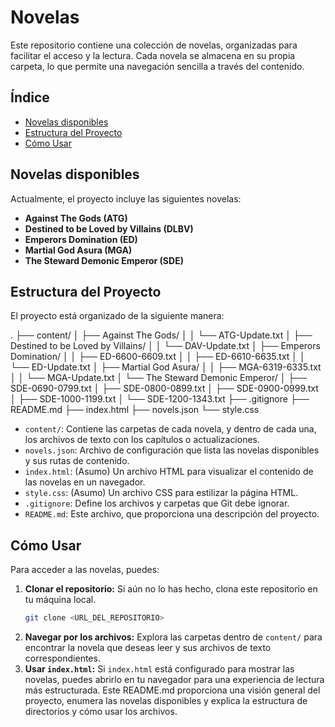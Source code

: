 # Novelas

Este repositorio contiene una colección de novelas, organizadas para facilitar el acceso y la lectura. Cada novela se almacena en su propia carpeta, lo que permite una navegación sencilla a través del contenido.

## Índice

- [Novelas disponibles](#novelas-disponibles)
- [Estructura del Proyecto](#estructura-del-proyecto)
- [Cómo Usar](#cómo-usar)

## Novelas disponibles

Actualmente, el proyecto incluye las siguientes novelas:

- **Against The Gods (ATG)**
- **Destined to be Loved by Villains (DLBV)**
- **Emperors Domination (ED)**
- **Martial God Asura (MGA)**
- **The Steward Demonic Emperor (SDE)**

## Estructura del Proyecto

El proyecto está organizado de la siguiente manera:

.
├── content/
│ ├── Against The Gods/
│ │ └── ATG-Update.txt
│ ├── Destined to be Loved by Villains/
│ │ └── DAV-Update.txt
│ ├── Emperors Domination/
│ │ ├── ED-6600-6609.txt
│ │ ├── ED-6610-6635.txt
│ │ └── ED-Update.txt
│ ├── Martial God Asura/
│ │ ├── MGA-6319-6335.txt
│ │ └── MGA-Update.txt
│ └── The Steward Demonic Emperor/
│ ├── SDE-0690-0799.txt
│ ├── SDE-0800-0899.txt
│ ├── SDE-0900-0999.txt
│ ├── SDE-1000-1199.txt
│ └── SDE-1200-1343.txt
├── .gitignore
├── README.md
├── index.html
├── novels.json
└── style.css

- `content/`: Contiene las carpetas de cada novela, y dentro de cada una, los archivos de texto con los capítulos o actualizaciones.
- `novels.json`: Archivo de configuración que lista las novelas disponibles y sus rutas de contenido.
- `index.html`: (Asumo) Un archivo HTML para visualizar el contenido de las novelas en un navegador.
- `style.css`: (Asumo) Un archivo CSS para estilizar la página HTML.
- `.gitignore`: Define los archivos y carpetas que Git debe ignorar.
- `README.md`: Este archivo, que proporciona una descripción del proyecto.

## Cómo Usar

Para acceder a las novelas, puedes:

1.  **Clonar el repositorio:** Si aún no lo has hecho, clona este repositorio en tu máquina local.
    ```bash
    git clone <URL_DEL_REPOSITORIO>
    ```
2.  **Navegar por los archivos:** Explora las carpetas dentro de `content/` para encontrar la novela que deseas leer y sus archivos de texto correspondientes.
3.  **Usar `index.html`:** Si `index.html` está configurado para mostrar las novelas, puedes abrirlo en tu navegador para una experiencia de lectura más estructurada.
    Este README.md proporciona una visión general del proyecto, enumera las novelas disponibles y explica la estructura de directorios y cómo usar los archivos.
